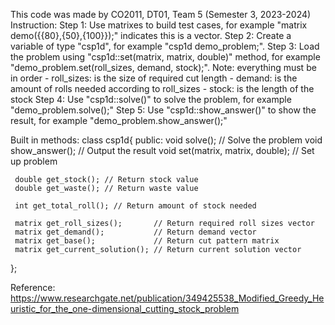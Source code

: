 This code was made by CO2011, DT01, Team 5 (Semester 3, 2023-2024)
Instruction:
     Step 1: Use matrixes to build test cases, for example "matrix demo({{80},{50},{100}});" indicates this is a vector.
     Step 2: Create a variable of type "csp1d", for example "csp1d demo_problem;".
     Step 3: Load the problem using "csp1d::set(matrix, matrix, double)" method, for example "demo_problem.set(roll_sizes, demand, stock);".
	Note: everything must be in order
	- roll_sizes: is the size of required cut length
	- demand: is the amount of rolls needed according to roll_sizes
	- stock: is the length of the stock
     Step 4: Use "csp1d::solve()" to solve the problem, for example "demo_problem.solve();"
     Step 5: Use "csp1d::show_answer()" to show the result, for example "demo_problem.show_answer();"

Built in methods:
class csp1d{
public:
     void solve(); 		       // Solve the problem
     void show_answer();               // Output the result
     void set(matrix, matrix, double); // Set up problem
    
     double get_stock(); // Return stock value
     double get_waste(); // Return waste value

     int get_total_roll(); // Return amount of stock needed

     matrix get_roll_sizes();       // Return required roll sizes vector
     matrix get_demand();           // Return demand vector
     matrix get_base();             // Return cut pattern matrix
     matrix get_current_solution(); // Return current solution vector
};

Reference: https://www.researchgate.net/publication/349425538_Modified_Greedy_Heuristic_for_the_one-dimensional_cutting_stock_problem
